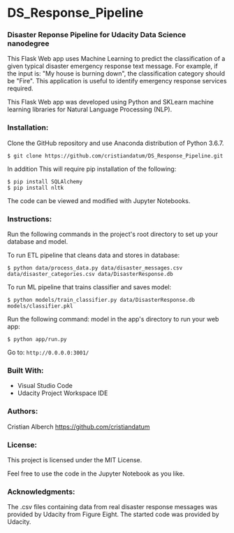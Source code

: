 # DS_Response_Pipeline
### Disaster Reponse Pipeline for Udacity Data Science nanodegree

This Flask Web app uses Machine Learning to predict the classification of a given typical disaster emergency response text message. For example, if the input is: "My house is burning down", the classification category should be "Fire". This application is useful to identify emergency response services required.

This Flask Web app was developed using Python and SKLearn machine learning libraries for Natural Language Processing (NLP).

### Installation: 
Clone the GitHub repository and use Anaconda distribution of Python 3.6.7.

    $ git clone https://github.com/cristiandatum/DS_Response_Pipeline.git

In addition This will require pip installation of the following:

    $ pip install SQLAlchemy
    $ pip install nltk

The code can be viewed and modified with Jupyter Notebooks.

### Instructions:

Run the following commands in the project's root directory to set up your database and model.

To run ETL pipeline that cleans data and stores in database:

    $ python data/process_data.py data/disaster_messages.csv data/disaster_categories.csv data/DisasterResponse.db

To run ML pipeline that trains classifier and saves model:

    $ python models/train_classifier.py data/DisasterResponse.db models/classifier.pkl

Run the following command: model in the app's directory to run your web app: 

    $ python app/run.py
    
 Go to: `http://0.0.0.0:3001/`

### Built With:
- Visual Studio Code
- Udacity Project Workspace IDE

### Authors:
Cristian Alberch
https://github.com/cristiandatum

### License:
This project is licensed under the MIT License.

Feel free to use the code in the Jupyter Notebook as you like.

### Acknowledgments:
The .csv files containing data from real disaster response messages was provided by Udacity from Figure Eight.
The started code was provided by Udacity.
